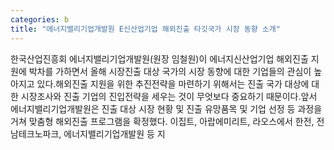 ```yaml
---
categories: b
title: "에너지밸리기업개발원 E신산업기업 해외진출 타깃국가 시장 동향 소개"
---
```

한국산업진흥회 에너지밸리기업개발원(원장 임철원)이 에너지신산업기업 해외진출 지원에 박차를 가하면서 올해 시장진출 대상 국가의 시장 동향에 대한 기업들의 관심이 높아지고 있다.해외진출 지원을 위한 추진전략을 마련하기 위해서는 진출 국가 대상에 대한 시장조사와 진출 기업의 진입전략을 세우는 것이 무엇보다 중요하기 때문이다.앞서 에너지밸리기업개발원은 진출 대상 시장 현황 및 진출 유망품목 및 기업 선정 등 과정을 거쳐 맞춤형 해외진출 프로그램을 확정했다. 이집트, 아랍에미리트, 라오스에서 한전, 전남테크노파크, 에너지밸리기업개발원 등 지